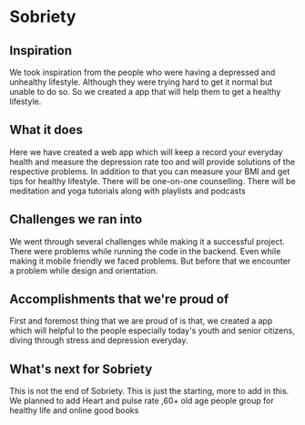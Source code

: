 # Sobriety
## Inspiration
We took inspiration from the people who were having a depressed and unhealthy lifestyle. Although they were trying hard to get it normal but unable to do so. So we created a app that will help them to get a healthy lifestyle.

## What it does
Here we have created a web app which will keep a record your everyday health and measure the depression rate too and will provide solutions of the respective problems. In addition to that you can measure your BMI and get tips for healthy lifestyle. There will be one-on-one counselling. There will be meditation and yoga tutorials along with playlists and podcasts


## Challenges we ran into
We went through several challenges while making it a successful project. There were problems while running the code in the backend. Even while making it mobile friendly we faced problems. But before that we encounter a problem while design and orientation.

## Accomplishments that we're proud of
First and foremost thing that we are proud of is that, we created a app which will helpful to the people especially today's youth and senior citizens, diving through stress and depression everyday.


## What's next for Sobriety
This is not the end of Sobriety. This is just the starting, more to add in this. We planned to add Heart and pulse rate ,60+ old age people group for healthy life and online good books
